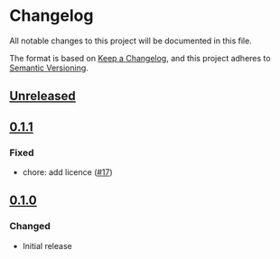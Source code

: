 # Changelog

All notable changes to this project will be documented in this file.

The format is based on [Keep a Changelog](https://keepachangelog.com/en/1.0.0/),
and this project adheres to [Semantic Versioning](https://semver.org/spec/v2.0.0.html).

## [Unreleased]

## [0.1.1]

### Fixed

- chore: add licence ([#17](https://github.com/MetaMask/test-dapp-solana/pull/17))

## [0.1.0]

### Changed

- Initial release

[Unreleased]: https://github.com/MetaMask/test-dapp-solana/compare/v0.1.1...HEAD
[0.1.1]: https://github.com/MetaMask/test-dapp-solana/compare/v0.1.0...v0.1.1
[0.1.0]: https://github.com/MetaMask/test-dapp-solana/releases/tag/v0.1.0
